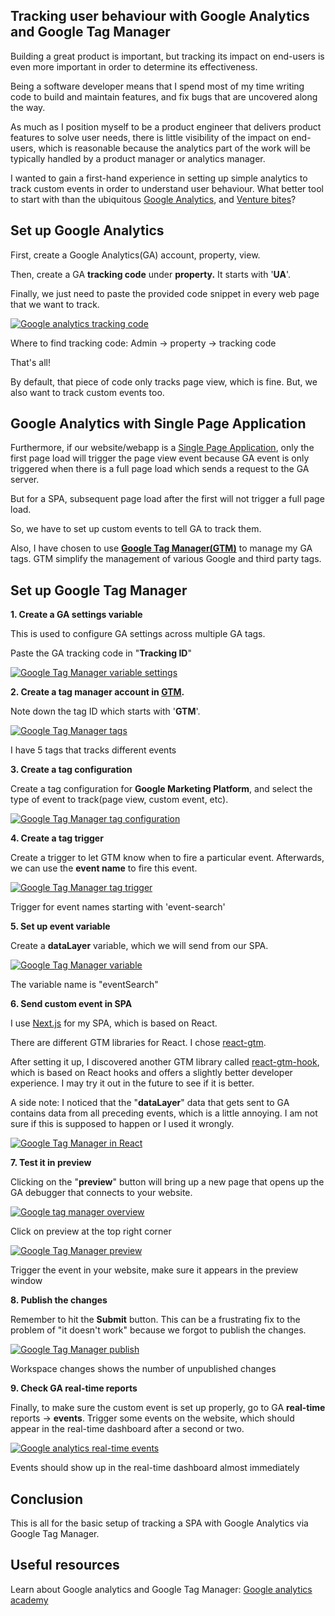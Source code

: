 ## Tracking user behaviour with Google Analytics and Google Tag Manager

Building a great product is important, but tracking its impact on end-users is even more important in order to determine its effectiveness.

Being a software developer means that I spend most of my time writing code to build and maintain features, and fix bugs that are uncovered along the way.

As much as I position myself to be a product engineer that delivers product features to solve user needs, there is little visibility of the impact on end-users, which is reasonable because the analytics part of the work will be typically handled by a product manager or analytics manager.

I wanted to gain a first-hand experience in setting up simple analytics to track custom events in order to understand user behaviour. What better tool to start with than the ubiquitous [Google Analytics](https://analytics.google.com/analytics/web/), and [Venture bites](https://yaphc.com/project-venturebites-a-portal-for-asia-tech-startup-events)?

## Set up Google Analytics

First, create a Google Analytics(GA) account, property, view.

Then, create a GA **tracking code** under **property.** It starts with '**UA**'.

Finally, we just need to paste the provided code snippet in every web page that we want to track.

[![Google analytics tracking code](https://www.yaphc.com/wp-content/uploads/2021/03/GA-tracking-code-1024x399.png)](https://www.yaphc.com/wp-content/uploads/2021/03/GA-tracking-code.png)

Where to find tracking code: Admin -> property -> tracking code

That's all!

By default, that piece of code only tracks page view, which is fine. But, we also want to track custom events too.

## Google Analytics with Single Page Application

Furthermore, if our website/webapp is a [Single Page Application](https://en.wikipedia.org/wiki/Single-page_application), only the first page load will trigger the page view event because GA event is only triggered when there is a full page load which sends a request to the GA server.

But for a SPA, subsequent page load after the first will not trigger a full page load.

So, we have to set up custom events to tell GA to track them.

Also, I have chosen to use **[Google Tag Manager(GTM)](https://marketingplatform.google.com/about/tag-manager/)** to manage my GA tags. GTM simplify the management of various Google and third party tags.

## Set up Google Tag Manager

**1. Create a GA settings variable**

This is used to configure GA settings across multiple GA tags.

Paste the GA tracking code in "**Tracking ID**"

[![Google Tag Manager variable settings](https://www.yaphc.com/wp-content/uploads/2021/03/GTM-GA-settings-variable-1024x570.png)](https://www.yaphc.com/wp-content/uploads/2021/03/GTM-GA-settings-variable.png)

**2. Create a tag manager account in [GTM](https://tagmanager.google.com/#/home).**

Note down the tag ID which starts with '**GTM**'.

[![Google Tag Manager tags](https://www.yaphc.com/wp-content/uploads/2021/03/GTM-tags-1024x362.png)](https://www.yaphc.com/wp-content/uploads/2021/03/GTM-tags.png)

I have 5 tags that tracks different events

**3. Create a tag configuration**

Create a tag configuration for **Google Marketing Platform**, and select the type of event to track(page view, custom event, etc).

[![Google Tag Manager tag configuration](https://www.yaphc.com/wp-content/uploads/2021/03/GTM-event-search-tag-1024x526.png)](https://www.yaphc.com/wp-content/uploads/2021/03/GTM-event-search-tag.png)

**4. Create a tag trigger**

Create a trigger to let GTM know when to fire a particular event. Afterwards, we can use the **event name** to fire this event.

[![Google Tag Manager tag trigger](https://www.yaphc.com/wp-content/uploads/2021/03/GTM-event-search-trigger-configuration-1024x437.png)](https://www.yaphc.com/wp-content/uploads/2021/03/GTM-event-search-trigger-configuration.png)

Trigger for event names starting with 'event-search'

**5. Set up event variable**

Create a **dataLayer** variable, which we will send from our SPA.

[![Google Tag Manager variable](https://www.yaphc.com/wp-content/uploads/2021/03/GTM-event-search-variable-1024x503.png)](https://www.yaphc.com/wp-content/uploads/2021/03/GTM-event-search-variable.png)

The variable name is "eventSearch"

**6. Send custom event in SPA**

I use [Next.js](https://nextjs.org/) for my SPA, which is based on React.

There are different GTM libraries for React. I chose [react-gtm](https://github.com/alinemorelli/react-gtm).

After setting it up, I discovered another GTM library called [react-gtm-hook](https://github.com/elgorditosalsero/react-gtm-hook), which is based on React hooks and offers a slightly better developer experience. I may try it out in the future to see if it is better.

A side note: I noticed that the "**dataLayer**" data that gets sent to GA contains data from all preceding events, which is a little annoying. I am not sure if this is supposed to happen or I used it wrongly.

[![Google Tag Manager in React](https://www.yaphc.com/wp-content/uploads/2021/03/GTM-event-helper.png)](https://www.yaphc.com/wp-content/uploads/2021/03/GTM-event-helper.png)

**7. Test it in preview**

Clicking on the "**preview**" button will bring up a new page that opens up the GA debugger that connects to your website.

[![Google tag manager overview](https://www.yaphc.com/wp-content/uploads/2021/03/GTM-overview-1024x455.png)](https://www.yaphc.com/wp-content/uploads/2021/03/GTM-overview.png)

Click on preview at the top right corner

[![Google Tag Manager preview](https://www.yaphc.com/wp-content/uploads/2021/03/GTM-preview-1024x408.png)](https://www.yaphc.com/wp-content/uploads/2021/03/GTM-preview.png)

Trigger the event in your website, make sure it appears in the preview window

**8. Publish the changes**

Remember to hit the **Submit** button. This can be a frustrating fix to the problem of "it doesn't work" because we forgot to publish the changes.

[![Google Tag Manager publish](https://www.yaphc.com/wp-content/uploads/2021/03/GTM-overview-top-bar-1024x48.png)](https://www.yaphc.com/wp-content/uploads/2021/03/GTM-overview-top-bar.png)

Workspace changes shows the number of unpublished changes

**9. Check GA real-time reports**

Finally, to make sure the custom event is set up properly, go to GA **real-time** reports -> **events**. Trigger some events on the website, which should appear in the real-time dashboard after a second or two.

[![Google analytics real-time events](https://www.yaphc.com/wp-content/uploads/2021/03/GA-realtime-events-1024x300.png)](https://www.yaphc.com/wp-content/uploads/2021/03/GA-realtime-events.png)

Events should show up in the real-time dashboard almost immediately

## Conclusion

This is all for the basic setup of tracking a SPA with Google Analytics via Google Tag Manager.

## Useful resources

Learn about Google analytics and Google Tag Manager: [Google analytics academy](https://analytics.google.com/analytics/academy/)